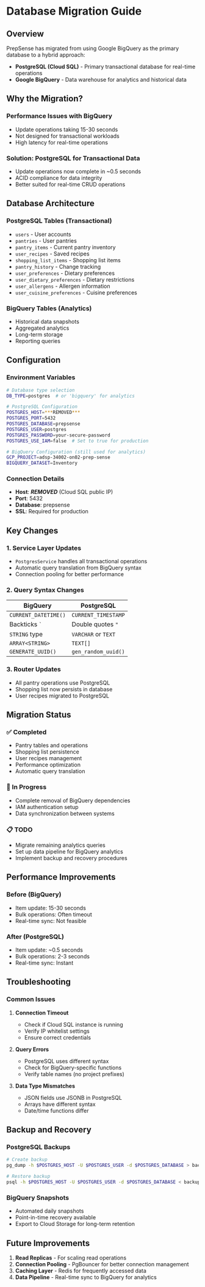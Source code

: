 # Database Migration Guide

## Overview

PrepSense has migrated from using Google BigQuery as the primary database to a hybrid approach:
- **PostgreSQL (Cloud SQL)** - Primary transactional database for real-time operations
- **Google BigQuery** - Data warehouse for analytics and historical data

## Why the Migration?

### Performance Issues with BigQuery
- Update operations taking 15-30 seconds
- Not designed for transactional workloads
- High latency for real-time operations

### Solution: PostgreSQL for Transactional Data
- Update operations now complete in ~0.5 seconds
- ACID compliance for data integrity
- Better suited for real-time CRUD operations

## Database Architecture

### PostgreSQL Tables (Transactional)
- `users` - User accounts
- `pantries` - User pantries
- `pantry_items` - Current pantry inventory
- `user_recipes` - Saved recipes
- `shopping_list_items` - Shopping list items
- `pantry_history` - Change tracking
- `user_preferences` - Dietary preferences
- `user_dietary_preferences` - Dietary restrictions
- `user_allergens` - Allergen information
- `user_cuisine_preferences` - Cuisine preferences

### BigQuery Tables (Analytics)
- Historical data snapshots
- Aggregated analytics
- Long-term storage
- Reporting queries

## Configuration

### Environment Variables
```bash
# Database type selection
DB_TYPE=postgres  # or 'bigquery' for analytics

# PostgreSQL Configuration
POSTGRES_HOST=***REMOVED***
POSTGRES_PORT=5432
POSTGRES_DATABASE=prepsense
POSTGRES_USER=postgres
POSTGRES_PASSWORD=your-secure-password
POSTGRES_USE_IAM=false  # Set to true for production

# BigQuery Configuration (still used for analytics)
GCP_PROJECT=adsp-34002-on02-prep-sense
BIGQUERY_DATASET=Inventory
```

### Connection Details
- **Host**: ***REMOVED*** (Cloud SQL public IP)
- **Port**: 5432
- **Database**: prepsense
- **SSL**: Required for production

## Key Changes

### 1. Service Layer Updates
- `PostgresService` handles all transactional operations
- Automatic query translation from BigQuery syntax
- Connection pooling for better performance

### 2. Query Syntax Changes
| BigQuery | PostgreSQL |
|----------|------------|
| `CURRENT_DATETIME()` | `CURRENT_TIMESTAMP` |
| Backticks `` ` `` | Double quotes `"` |
| `STRING` type | `VARCHAR` or `TEXT` |
| `ARRAY<STRING>` | `TEXT[]` |
| `GENERATE_UUID()` | `gen_random_uuid()` |

### 3. Router Updates
- All pantry operations use PostgreSQL
- Shopping list now persists in database
- User recipes migrated to PostgreSQL

## Migration Status

### ✅ Completed
- Pantry tables and operations
- Shopping list persistence
- User recipes management
- Performance optimization
- Automatic query translation

### 🚧 In Progress
- Complete removal of BigQuery dependencies
- IAM authentication setup
- Data synchronization between systems

### 📋 TODO
- Migrate remaining analytics queries
- Set up data pipeline for BigQuery analytics
- Implement backup and recovery procedures

## Performance Improvements

### Before (BigQuery)
- Item update: 15-30 seconds
- Bulk operations: Often timeout
- Real-time sync: Not feasible

### After (PostgreSQL)
- Item update: ~0.5 seconds
- Bulk operations: 2-3 seconds
- Real-time sync: Instant

## Troubleshooting

### Common Issues

1. **Connection Timeout**
   - Check if Cloud SQL instance is running
   - Verify IP whitelist settings
   - Ensure correct credentials

2. **Query Errors**
   - PostgreSQL uses different syntax
   - Check for BigQuery-specific functions
   - Verify table names (no project prefixes)

3. **Data Type Mismatches**
   - JSON fields use JSONB in PostgreSQL
   - Arrays have different syntax
   - Date/time functions differ

## Backup and Recovery

### PostgreSQL Backups
```bash
# Create backup
pg_dump -h $POSTGRES_HOST -U $POSTGRES_USER -d $POSTGRES_DATABASE > backup.sql

# Restore backup
psql -h $POSTGRES_HOST -U $POSTGRES_USER -d $POSTGRES_DATABASE < backup.sql
```

### BigQuery Snapshots
- Automated daily snapshots
- Point-in-time recovery available
- Export to Cloud Storage for long-term retention

## Future Improvements

1. **Read Replicas** - For scaling read operations
2. **Connection Pooling** - PgBouncer for better connection management
3. **Caching Layer** - Redis for frequently accessed data
4. **Data Pipeline** - Real-time sync to BigQuery for analytics